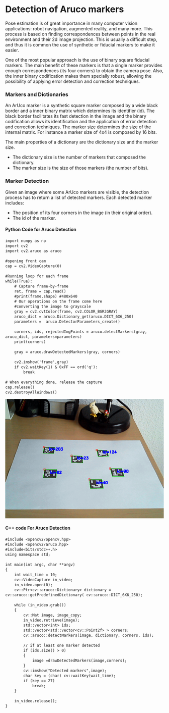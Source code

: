 # Detection of Aruco markers

Pose estimation is of great importance in many computer vision applications: robot navigation, augmented reality, and many more. This process is based on finding correspondences between points in the real environment and their 2d image projection. This is usually a difficult step, and thus it is common the use of synthetic or fiducial markers to make it easier.

One of the most popular approach is the use of binary square fiducial markers. The main benefit of these markers is that a single marker provides enough correspondences \(its four corners\) to obtain the camera pose. Also, the inner binary codification makes them specially robust, allowing the possibility of applying error detection and correction techniques.

### Markers and Dictionaries

An ArUco marker is a synthetic square marker composed by a wide black border and a inner binary matrix which determines its identifier \(id\). The black border facilitates its fast detection in the image and the binary codification allows its identification and the application of error detection and correction techniques. The marker size determines the size of the internal matrix. For instance a marker size of 4x4 is composed by 16 bits.

The main properties of a dictionary are the dictionary size and the marker size.

* The dictionary size is the number of markers that composed the dictionary.
* The marker size is the size of those markers \(the number of bits\).

### Marker Detection

Given an image where some ArUco markers are visible, the detection process has to return a list of detected markers. Each detected marker includes:

* The position of its four corners in the image \(in their original order\).
* The id of the marker.

#### Python Code for Aruco Detection

```text
import numpy as np
import cv2
import cv2.aruco as aruco

#opening front cam 
cap = cv2.VideoCapture(0)

#Running loop for each frame   
while(True):
    # Capture frame-by-frame
    ret, frame = cap.read()
    #print(frame.shape) #480x640
    # Our operations on the frame come here
    #converting the image to grayscale 
    gray = cv2.cvtColor(frame, cv2.COLOR_BGR2GRAY)
    aruco_dict = aruco.Dictionary_get(aruco.DICT_6X6_250)
    parameters =  aruco.DetectorParameters_create()

    corners, ids, rejectedImgPoints = aruco.detectMarkers(gray, aruco_dict, parameters=parameters)
    print(corners)

    gray = aruco.drawDetectedMarkers(gray, corners)

    cv2.imshow('frame',gray)
    if cv2.waitKey(1) & 0xFF == ord('q'):
        break
 
# When everything done, release the capture
cap.release()
cv2.destroyAllWindows()
```

![Detected aruco markers](.gitbook/assets/singlemarkersdetection.png)

#### C++ code For Aruco Detection

```text
#include <opencv2/opencv.hpp>
#include <opencv2/aruco.hpp>
#include<bits/stdc++.h>
using namespace std;

int main(int argc, char **argv)
{
    int wait_time = 10;
    cv::VideoCapture in_video;
    in_video.open(0);
    cv::Ptr<cv::aruco::Dictionary> dictionary = cv::aruco::getPredefinedDictionary( cv::aruco::DICT_6X6_250);
    
    while (in_video.grab()) 
    {
        cv::Mat image, image_copy;
        in_video.retrieve(image);
        std::vector<int> ids;
        std::vector<std::vector<cv::Point2f> > corners;
        cv::aruco::detectMarkers(image, dictionary, corners, ids);

        // if at least one marker detected
        if (ids.size() > 0)
        {
            image =drawDetectedMarkers(image,corners);
        }
        cv::imshow("Detected markers",image);
        char key = (char) cv::waitKey(wait_time);
        if (key == 27)
            break;
    }

    in_video.release();
}
```

